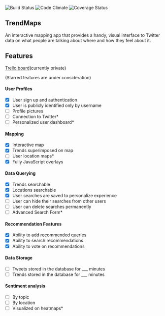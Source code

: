 ![Build Status](https://codeship.com/projects/c042def0-4cf7-0133-5535-566112b803ab/status?branch=master)
![Code Climate](https://codeclimate.com/github/nathanielltaylor/trend-map.png)
![Coverage Status](https://coveralls.io/repos/nathanielltaylor/trend-map/badge.png)

## TrendMaps

An interactive mapping app that provides a handy, visual interface to Twitter data on what people are talking about where and how they feel about it.

## Features

[Trello board](https://trello.com/b/PmEn0OA2/trend-map)(currently private)

(Starred features are under consideration)

#### User Profiles
- [X] User sign up and authentication
- [X] User is publicly identified only by username
- [ ] Profile pictures
- [ ] Connection to Twitter*
- [ ] Personalized user dashboard*

#### Mapping
- [X] Interactive map
- [X] Trends superimposed on map
- [ ] User location maps*
- [X] Fully JavaScript overlays

#### Data Querying
- [X] Trends searchable
- [X] Locations searchable
- [X] User searches are saved to personalize experience
- [ ] User can hide their searches from other users
- [ ] User can delete searches permanently
- [ ] Advanced Search Form*

#### Recommendation Features
- [X] Ability to add recommended queries
- [X] Ability to search recommendations
- [X] Ability to vote on recommendations

#### Data Storage
- [ ] Tweets stored in the database for ___ minutes
- [ ] Trends stored in the database for ___ minutes

#### Sentiment analysis
- [ ] By topic
- [ ] By location
- [ ] Visualized on heatmaps*

